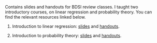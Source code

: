 Contains slides and handouts for BDSI review classes. I taught two introductory courses, on linear regression and probability theory. You can find the relevant resources linked below. 

1. Introduction to linear regression: <a href="https://rpubs.com/soumikp/bdsi2022LinRegSlides">slides</a> and <a href="https://rpubs.com/soumikp/bdsi2022LinRegHandout">handouts</a>.

2. Introduction to probability theory: <a href="https://rpubs.com/soumikp/bdsi2022ProbSlides">slides</a> and <a href="https://rpubs.com/soumikp/bdsi2022ProbHandout">handouts</a>.

